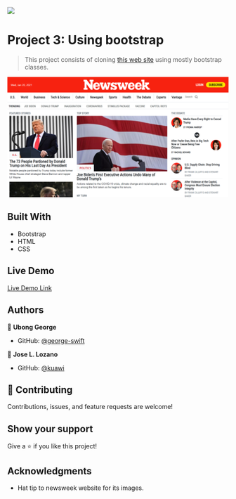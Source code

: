 ![](https://img.shields.io/badge/Microverse-blueviolet)

# Project 3: Using bootstrap

> This project consists of cloning [this web site](https://web.archive.org/web/20210120125445/https://www.newsweek.com/) using mostly bootstrap classes.

![screenshot](./img/Newsweek.png)

## Built With

- Bootstrap
- HTML
- CSS

## Live Demo

[Live Demo Link](https://george-swift.github.io/project-three-using-bootstrap/)


## Authors

👤 **Ubong George**

- GitHub: [@george-swift](https://github.com/george-swift)

👤 **Jose L. Lozano**

- GitHub: [@kuawi](https://github.com/kuawi)

## 🤝 Contributing

Contributions, issues, and feature requests are welcome!

## Show your support

Give a ⭐️ if you like this project!

## Acknowledgments

- Hat tip to newsweek website for its images.
